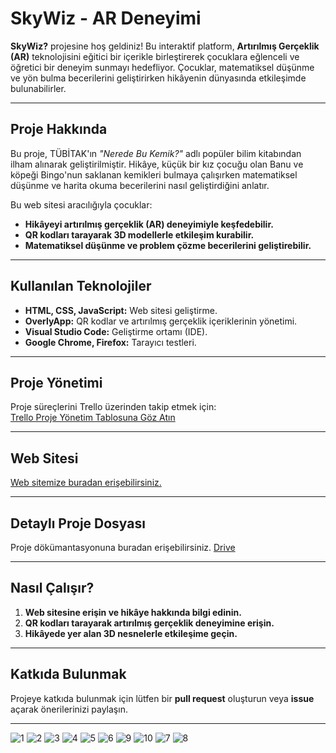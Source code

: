 # **SkyWiz - AR Deneyimi**

**SkyWiz?** projesine hoş geldiniz! Bu interaktif platform, **Artırılmış Gerçeklik (AR)** teknolojisini eğitici bir içerikle birleştirerek çocuklara eğlenceli ve öğretici bir deneyim sunmayı hedefliyor. Çocuklar, matematiksel düşünme ve yön bulma becerilerini geliştirirken hikâyenin dünyasında etkileşimde bulunabilirler.

---

## **Proje Hakkında**

Bu proje, TÜBİTAK'ın *"Nerede Bu Kemik?"* adlı popüler bilim kitabından ilham alınarak geliştirilmiştir. Hikâye, küçük bir kız çocuğu olan Banu ve köpeği Bingo'nun saklanan kemikleri bulmaya çalışırken matematiksel düşünme ve harita okuma becerilerini nasıl geliştirdiğini anlatır.

Bu web sitesi aracılığıyla çocuklar:  
- **Hikâyeyi artırılmış gerçeklik (AR) deneyimiyle keşfedebilir.**  
- **QR kodları tarayarak 3D modellerle etkileşim kurabilir.**  
- **Matematiksel düşünme ve problem çözme becerilerini geliştirebilir.**

---

## **Kullanılan Teknolojiler**

- **HTML, CSS, JavaScript:** Web sitesi geliştirme.  
- **OverlyApp:** QR kodlar ve artırılmış gerçeklik içeriklerinin yönetimi.    
- **Visual Studio Code:** Geliştirme ortamı (IDE).  
- **Google Chrome, Firefox:** Tarayıcı testleri.  

---

## **Proje Yönetimi**

Proje süreçlerini Trello üzerinden takip etmek için:  
[Trello Proje Yönetim Tablosuna Göz Atın](https://trello.com/b/qojkksG9/skywiz-app)

---
## **Web Sitesi**

[Web sitemize buradan erişebilirsiniz.](https://yakupyhya.github.io/SkyWiz2/)

---

## **Detaylı Proje Dosyası**

Proje dökümantasyonuna buradan erişebilirsiniz. [Drive](https://drive.google.com/drive/folders/1A_5K8lAQxA1she4kpBN77TBL0So6yXv2)

---



## **Nasıl Çalışır?**

1. **Web sitesine erişin ve hikâye hakkında bilgi edinin.**  
2. **QR kodları tarayarak artırılmış gerçeklik deneyimine erişin.**  
3. **Hikâyede yer alan 3D nesnelerle etkileşime geçin.**

---

## **Katkıda Bulunmak**

Projeye katkıda bulunmak için lütfen bir **pull request** oluşturun veya **issue** açarak önerilerinizi paylaşın.

---

![1](https://github.com/user-attachments/assets/2ce08b60-9a48-40f3-b343-7000c7b1609b)
![2](https://github.com/user-attachments/assets/3c92ca13-1788-4ec0-aedb-c4a3fec41889)
![3](https://github.com/user-attachments/assets/a5f312a6-2995-4c56-bf0f-8544b87a65d1)
![4](https://github.com/user-attachments/assets/69005748-c146-4772-8657-36a44cc4d2c5)
![5](https://github.com/user-attachments/assets/e07ce673-77ff-423e-8a0c-925dfa0bbc24)
![6](https://github.com/user-attachments/assets/85941f9b-3241-49f8-b69f-0f53e2ba3b30)
![9](https://github.com/user-attachments/assets/a81288db-51d9-4250-b811-10511b1e7e42)
![10](https://github.com/user-attachments/assets/ca81dc0b-6b16-4c49-ac4f-0aa2fe466915)
![7](https://github.com/user-attachments/assets/31bfcb1e-8416-4725-839f-2f1d8dcefbdb)
![8](https://github.com/user-attachments/assets/83b8e7cf-82c9-4673-9baa-127f1b5d8de5)



